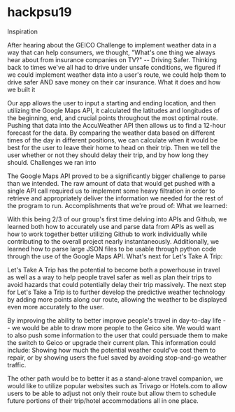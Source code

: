 # hackpsu19


Inspiration

After hearing about the GEICO Challenge to implement weather data in a way that can help consumers, we thought, "What's one thing we always hear about from insurance companies on TV?" -- Driving Safer. Thinking back to times we've all had to drive under unsafe conditions, we figured if we could implement weather data into a user's route, we could help them to drive safer AND save money on their car insurance.
What it does and how we built it

Our app allows the user to input a starting and ending location, and then utilizing the Google Maps API, it calculated the latitudes and longitudes of the beginning, end, and crucial points throughout the most optimal route. Pushing that data into the AccuWeather API then allows us to find a 12-hour forecast for the data. By comparing the weather data based on different times of the day in different positions, we can calculate when it would be best for the user to leave their home to head on their trip. Then we tell the user whether or not they should delay their trip, and by how long they should.
Challenges we ran into

The Google Maps API proved to be a significantly bigger challenge to parse than we intended. The raw amount of data that would get pushed with a single API call required us to implement some heavy filtration in order to retrieve and appropriately deliver the information we needed for the rest of the program to run.
Accomplishments that we're proud of:
What we learned:

With this being 2/3 of our group's first time delving into APIs and Github, we learned both how to accurately use and parse data from APIs as well as how to work together better utilizing Github to work individually while contributing to the overall project nearly instantaneously. Additionally, we learned how to parse large JSON files to be usable through python code through the use of the Google Maps API.
What's next for Let's Take A Trip:

Let's Take A Trip has the potential to become both a powerhouse in travel as well as a way to help people travel safer as well as plan their trips to avoid hazards that could potentially delay their trip massively. The next step for Let's Take a Trip is to further develop the predictive weather technology by adding more points along our route, allowing the weather to be displayed even more accurately to the user.

By improving the ability to better improve people's travel in day-to-day life -- we would be able to draw more people to the Geico site. We would want to also push some information to the user that could persuade them to make the switch to Geico or upgrade their current plan. This information could include: Showing how much the potential weather could've cost them to repair, or by showing users the fuel saved by avoiding stop-and-go weather traffic.

The other path would be to better it as a stand-alone travel companion, we would like to utilize popular websites such as Trivago or Hotels.com to allow users to be able to adjust not only their route but allow them to schedule future portions of their trip/hotel accommodations all in one place.
